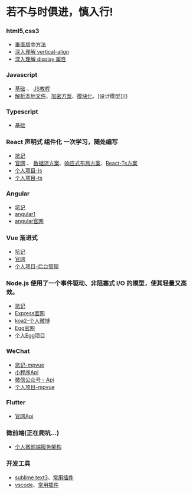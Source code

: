 # 若不与时俱进，慎入行!

### html5,css3
- [垂直居中方法](https://github.com/xujun820261729/testjun/blob/master/CSS/%E5%9E%82%E7%9B%B4%E5%B1%85%E4%B8%AD.md)
- [深入理解 vertical-align](https://github.com/xujun820261729/testjun/blob/master/CSS/%E6%B7%B1%E5%85%A5%E7%90%86%E8%A7%A3vertical-align.md)
- [深入理解 display 属性](https://github.com/xujun820261729/testjun/blob/master/CSS/display%E5%B1%9E%E6%80%A7.md)

### Javascript
-  [基础](https://www.w3school.com.cn/js/index.asp) 、 [JS教程](https://wangdoc.com/javascript/index.html)
-  [解析本地文件](https://github.com/xujun820261729/developmentGuidelines/blob/master/JS/FileReader.md)、[加密方案](https://github.com/xujun820261729/developmentGuidelines/blob/master/JS/%E5%8A%A0%E5%AF%86.md)、[模块化]()、[设计模型]]()

### Typescript
-  [基础](https://www.tslang.cn/)

### React 声明式 组件化 一次学习，随处编写
- [坑记](https://github.com/xujun820261729/developmentGuidelines/blob/master/React/FQA.md)
- [官网](https://react-1251415695.cos-website.ap-chengdu.myqcloud.com/) 、 [数据流方案](https://github.com/xujun820261729/developmentGuidelines/blob/master/React/%E6%95%B0%E6%8D%AE%E6%B5%81%E6%96%B9%E6%A1%88.md)、[响应式布局方案](https://github.com/xujun820261729/developmentGuidelines/blob/master/React/%E5%93%8D%E5%BA%94%E5%BC%8F%E5%B8%83%E5%B1%80.md)、[React-Ts方案](https://github.com/xujun820261729/developmentGuidelines/blob/master/React/React-TS.md)
- [个人项目-js](https://github.com/xujun820261729/umi-react)
- [个人项目-ts](https://github.com/xujun820261729/TS-React)

### Angular
- [坑记](https://github.com/xujun820261729/developmentGuidelines/blob/master/Angular/FQA.md)
- [angular1](https://www.cnblogs.com/l000/p/8926826.html)
- [angular官网](https://www.angular.cn/)

### Vue 渐进式
- [坑记](https://github.com/xujun820261729/developmentGuidelines/blob/master/Vue/FQA.md)
- [官网](https://cn.vuejs.org/)
- [个人项目-后台管理](https://github.com/xujun820261729/admin-vue)

### Node.js 使用了一个事件驱动、非阻塞式 I/O 的模型，使其轻量又高效。
-  [坑记]()
-  [Express官网](http://www.expressjs.com.cn/)
-  [koa2-个人微博](https://github.com/xujun820261729/Koa2-mysql)
-  [Egg官网](https://eggjs.org/zh-cn/intro/quickstart.html)
-  [个人Egg项目](https://github.com/xujun820261729/Egg-)

### WeChat
- [坑记-mpvue](https://github.com/xujun820261729/developmentGuidelines/blob/master/WeChat/FQA-Vue.md)
- [小程序Api](https://developers.weixin.qq.com/miniprogram/dev/api/)
- [微信公众号 - Api](https://developers.weixin.qq.com/doc/offiaccount/Getting_Started/Explanation_of_interface_privileges.html)
- [个人项目-mpvue](https://github.com/xujun820261729/mpvue)

### Flutter
- [官网Api](https://flutterchina.club/)


### 微前端(正在爬坑...)
- [个人微前端服务架构](https://github.com/xujun820261729/developmentGuidelines/blob/master/%E5%BE%AE%E6%9C%8D%E5%8A%A1/%E6%A6%82%E8%BF%B0.md)

### 开发工具
- [sublime text3](http://www.sublimetext.com/3)、[常用插件]()
- [vscode](https://code.visualstudio.com/)、[常用插件]()